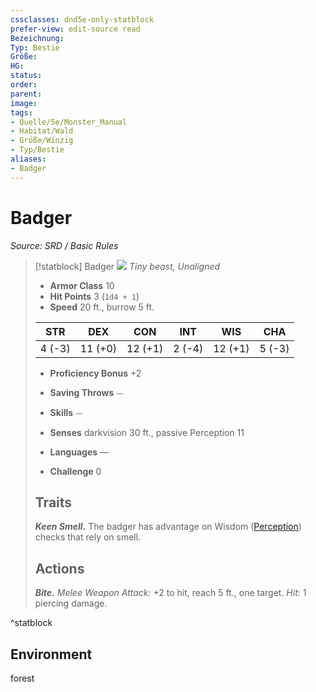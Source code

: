 ```yaml
---
cssclasses: dnd5e-only-statblock
prefer-view: edit-source read
Bezeichnung: 
Typ: Bestie
Größe: 
HG: 
status:
order:
parent:
image: 
tags:
- Quelle/5e/Monster_Manual
- Habitat/Wald
- Größe/Winzig
- Typ/Bestie
aliases:
- Badger
---
```

# Badger
*Source: SRD / Basic Rules*  

> [!statblock] Badger
> ![](compendium/bestiary/beast/token/badger.png#token)
> *Tiny beast, Unaligned*
> 
> - **Armor Class** 10 
> - **Hit Points** 3 (`1d4 + 1`)
> - **Speed** 20 ft., burrow 5 ft.
> 
> |STR|DEX|CON|INT|WIS|CHA|
> |:---:|:---:|:---:|:---:|:---:|:---:|
> | 4 (-3)|11 (+0)|12 (+1)| 2 (-4)|12 (+1)| 5 (-3)|
> 
> - **Proficiency Bonus** +2
> - **Saving Throws** ⏤
> - **Skills** ⏤
> - **Senses** darkvision 30 ft., passive Perception 11
> 
> - **Languages** —
> - **Challenge** 0
> 
> ## Traits
> 
> ***Keen Smell.*** The badger has advantage on Wisdom ([Perception](rules/skills.md#Perception)) checks that rely on smell.
> 
> ## Actions
> 
> ***Bite.*** *Melee Weapon Attack:* +2 to hit, reach 5 ft., one target. *Hit:* 1 piercing damage.

^statblock

## Environment

forest